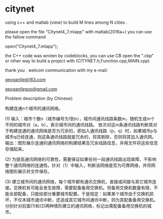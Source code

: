 # citynet
using c++ and matlab (view) to build M lines  among N cities .

please open the file "Citynet4_7.mlapp" with matlab(2016a+)
you can use the fallow command

open("Citynet4_7.mlapp");

the C++ code was wroten by codeblocks, you can use CB open the ".cbp" or other way to build a project with (CITYNET.h,Function.cpp,MAIN.cpp)

thank you .
welcom communication with my e-mail:

geoganlle@163.com

geoganllegoo@gmail.com

Problem description (by Chinese):

构建连通n个城市的通讯网络。

(1) 输入：城市个数n（城市编号为1到n），城市间通讯线路条数m，随机生成m个不同的城市对（a，b），表示城市间的通讯线路。
依次对这m条通讯线路判断其对于构建连通的通讯网络是否为冗余的，即加入通讯线路（p，q）时，如果城市p与城市q已经连通，则这条通讯线路就是冗余的，将其剔除，否则将其加入通讯网。
输出：图形展示连通的通讯网络的构建结果及冗余线路信息，并用文件将这些信息存储起来。

(2) 为提高通讯网络的可靠性，需要保证如果任何一段通讯线路出现故障，不影响整个通讯网络的连通性。针对（1）中输入，判断该网络是否为可靠网络，并将网络图形展示并文件保存。

(3) 建立城市间的通讯网络，每个城市都有通讯交换机，直接或间接与其它城市连接。交换机有可能会发生故障，需要配备备用交换机。但备用交换机数量有限，不能全部配备，只能给部分重要城市配置。于是规定：如果某个城市由于交换机损坏，不仅本城市通讯中断，还造成其它城市间通讯中断，则为其配备备用交换机。分别针对前面(1)和(2)两种情形建立的通讯网络，标记出需配备备用交换机的城市。

